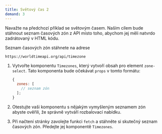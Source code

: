 ```yaml
---
title: Světový čas 2
demand: 3
---
```


Navažte na předchozí příklad se světovým časem. Naším cílem bude stáhnout seznam časových zón z API místo toho, abychom jej měli natvrdo zadrátovaný v HTML kódu.

Seznam časových zón stáhnete na adrese

```
https://worldtimeapi.org/api/timezone
```

1. Vytvořte komponentu `Timezones`, který vytvoří obsah pro element `zone-select`. Tato komponenta bude očekávat `props` v tomto formátu:

   ```js
   {
     zones: [
       // seznam zón
     ];
   }
   ```

1. Otestujte vaši komponentu s nějakým vymyšleným seznamem zón abyste ověřili, že správně vytváří rozbalovací nabídku.
1. Při načtení stránky zavolejte funkci `fetch` a stáhněte si skutečný seznam časových zón. Předejte jej komponentě `Timezones`.
